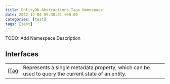 ```yaml
---
title: EntityDb.Abstractions.Tags Namespace
date: 2022-12-04 09:30:51 +00:00
categories: [test]
tags: [test]
---
```



TODO: Add Namespace Description

## Interfaces
<table><tr><td><!--/posts/dotnet-entitydb-abstractions-tags-itag--><a href='#'>ITag</a></td><td>
Represents a single metadata property, which can be used to query the current state of an entity.
</td></tr></table>
